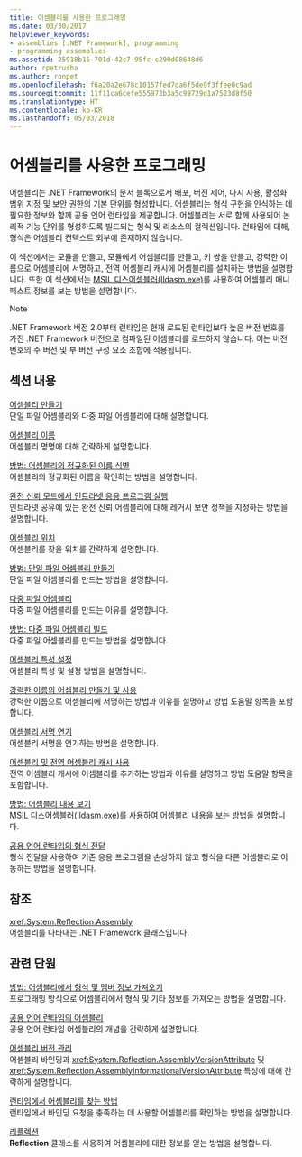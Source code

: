 ```yaml
---
title: 어셈블리를 사용한 프로그래밍
ms.date: 03/30/2017
helpviewer_keywords:
- assemblies [.NET Framework], programming
- programming assemblies
ms.assetid: 25918b15-701d-42c7-95fc-c290d08648d6
author: rpetrusha
ms.author: ronpet
ms.openlocfilehash: f6a20a2e678c10157fed7da6f5de9f3ffee0c9ad
ms.sourcegitcommit: 11f11ca6cefe555972b3a5c99729d1a7523d8f50
ms.translationtype: HT
ms.contentlocale: ko-KR
ms.lasthandoff: 05/03/2018
---
```

# <a name="programming-with-assemblies"></a>어셈블리를 사용한 프로그래밍
어셈블리는 .NET Framework의 문서 블록으로서 배포, 버전 제어, 다시 사용, 활성화 범위 지정 및 보안 권한의 기본 단위를 형성합니다. 어셈블리는 형식 구현을 인식하는 데 필요한 정보와 함께 공용 언어 런타임을 제공합니다. 어셈블리는 서로 함께 사용되어 논리적 기능 단위를 형성하도록 빌드되는 형식 및 리소스의 컬렉션입니다. 런타임에 대해, 형식은 어셈블리 컨텍스트 외부에 존재하지 않습니다.  
  
 이 섹션에서는 모듈을 만들고, 모듈에서 어셈블리를 만들고, 키 쌍을 만들고, 강력한 이름으로 어셈블리에 서명하고, 전역 어셈블리 캐시에 어셈블리를 설치하는 방법을 설명합니다. 또한 이 섹션에서는 [MSIL 디스어셈블러(Ildasm.exe)](../../../docs/framework/tools/ildasm-exe-il-disassembler.md)를 사용하여 어셈블리 매니페스트 정보를 보는 방법을 설명합니다.  
  
> [!NOTE]
>  .NET Framework 버전 2.0부터 런타임은 현재 로드된 런타임보다 높은 버전 번호를 가진 .NET Framework 버전으로 컴파일된 어셈블리를 로드하지 않습니다. 이는 버전 번호의 주 버전 및 부 버전 구성 요소 조합에 적용됩니다.  
  
## <a name="in-this-section"></a>섹션 내용  
 [어셈블리 만들기](../../../docs/framework/app-domains/create-assemblies.md)  
 단일 파일 어셈블리와 다중 파일 어셈블리에 대해 설명합니다.  
  
 [어셈블리 이름](../../../docs/framework/app-domains/assembly-names.md)  
 어셈블리 명명에 대해 간략하게 설명합니다.  
  
 [방법: 어셈블리의 정규화된 이름 식별](../../../docs/framework/app-domains/how-to-determine-assembly-fully-qualified-name.md)  
 어셈블리의 정규화된 이름을 확인하는 방법을 설명합니다.  
  
 [완전 신뢰 모드에서 인트라넷 응용 프로그램 실행](../../../docs/framework/app-domains/running-intranet-applications-in-full-trust.md)  
 인트라넷 공유에 있는 완전 신뢰 어셈블리에 대해 레거시 보안 정책을 지정하는 방법을 설명합니다.  
  
 [어셈블리 위치](../../../docs/framework/app-domains/assembly-location.md)  
 어셈블리를 찾을 위치를 간략하게 설명합니다.  
  
 [방법: 단일 파일 어셈블리 만들기](../../../docs/framework/app-domains/how-to-build-a-single-file-assembly.md)  
 단일 파일 어셈블리를 만드는 방법을 설명합니다.  
  
 [다중 파일 어셈블리](../../../docs/framework/app-domains/multifile-assemblies.md)  
 다중 파일 어셈블리를 만드는 이유를 설명합니다.  
  
 [방법: 다중 파일 어셈블리 빌드](../../../docs/framework/app-domains/how-to-build-a-multifile-assembly.md)  
 다중 파일 어셈블리를 만드는 방법을 설명합니다.  
  
 [어셈블리 특성 설정](../../../docs/framework/app-domains/set-assembly-attributes.md)  
 어셈블리 특성 및 설정 방법을 설명합니다.  
  
 [강력한 이름의 어셈블리 만들기 및 사용](../../../docs/framework/app-domains/create-and-use-strong-named-assemblies.md)  
 강력한 이름으로 어셈블리에 서명하는 방법과 이유를 설명하고 방법 도움말 항목을 포함합니다.  
  
 [어셈블리 서명 연기](../../../docs/framework/app-domains/delay-sign-assembly.md)  
 어셈블리 서명을 연기하는 방법을 설명합니다.  
  
 [어셈블리 및 전역 어셈블리 캐시 사용](../../../docs/framework/app-domains/working-with-assemblies-and-the-gac.md)  
 전역 어셈블리 캐시에 어셈블리를 추가하는 방법과 이유를 설명하고 방법 도움말 항목을 포함합니다.  
  
 [방법: 어셈블리 내용 보기](../../../docs/framework/app-domains/how-to-view-assembly-contents.md)  
 MSIL 디스어셈블러(Ildasm.exe)를 사용하여 어셈블리 내용을 보는 방법을 설명합니다.  
  
 [공용 언어 런타임의 형식 전달](../../../docs/framework/app-domains/type-forwarding-in-the-common-language-runtime.md)  
 형식 전달을 사용하여 기존 응용 프로그램을 손상하지 않고 형식을 다른 어셈블리로 이동하는 방법을 설명합니다.  
  
## <a name="reference"></a>참조  
 <xref:System.Reflection.Assembly>  
 어셈블리를 나타내는 .NET Framework 클래스입니다.  
  
## <a name="related-sections"></a>관련 단원  
 [방법: 어셈블리에서 형식 및 멤버 정보 가져오기](../../../docs/framework/app-domains/how-to-obtain-type-and-member-information-from-an-assembly.md)  
 프로그래밍 방식으로 어셈블리에서 형식 및 기타 정보를 가져오는 방법을 설명합니다.  
  
 [공용 언어 런타임의 어셈블리](../../../docs/framework/app-domains/assemblies-in-the-common-language-runtime.md)  
 공용 언어 런타임 어셈블리의 개념을 간략하게 설명합니다.  
  
 [어셈블리 버전 관리](../../../docs/framework/app-domains/assembly-versioning.md)  
 어셈블리 바인딩과 <xref:System.Reflection.AssemblyVersionAttribute> 및 <xref:System.Reflection.AssemblyInformationalVersionAttribute> 특성에 대해 간략하게 설명합니다.  
  
 [런타임에서 어셈블리를 찾는 방법](../../../docs/framework/deployment/how-the-runtime-locates-assemblies.md)  
 런타임에서 바인딩 요청을 충족하는 데 사용할 어셈블리를 확인하는 방법을 설명합니다.  
  
 [리플렉션](../../../docs/framework/reflection-and-codedom/reflection.md)  
 **Reflection** 클래스를 사용하여 어셈블리에 대한 정보를 얻는 방법을 설명합니다.
